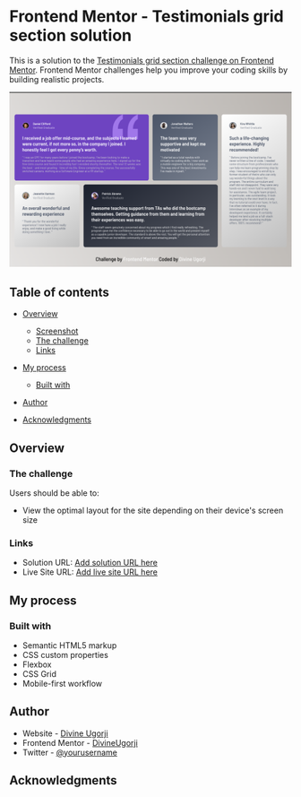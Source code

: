 # Frontend Mentor - Testimonials grid section solution

This is a solution to the [Testimonials grid section challenge on Frontend Mentor](https://www.frontendmentor.io/challenges/testimonials-grid-section-Nnw6J7Un7). Frontend Mentor challenges help you improve your coding skills by building realistic projects.

![](./design/div-shot.png)

## Table of contents

- [Overview](#overview)

  - [Screenshot](#screenshot)
  - [The challenge](#the-challenge)
  - [Links](#links)

- [My process](#my-process)
  - [Built with](#built-with)
- [Author](#author)
- [Acknowledgments](#acknowledgments)

## Overview

### The challenge

Users should be able to:

- View the optimal layout for the site depending on their device's screen size

### Links

- Solution URL: [Add solution URL here](https://your-solution-url.com)
- Live Site URL: [Add live site URL here](https://your-live-site-url.com)

## My process

### Built with

- Semantic HTML5 markup
- CSS custom properties
- Flexbox
- CSS Grid
- Mobile-first workflow

## Author

- Website - [Divine Ugorji](https://www.your-site.com)
- Frontend Mentor - [DivineUgorji](https://www.frontendmentor.io/profile/DivineUgorji)
- Twitter - [@yourusername](https://www.twitter.com/divine__ugorji)

## Acknowledgments
